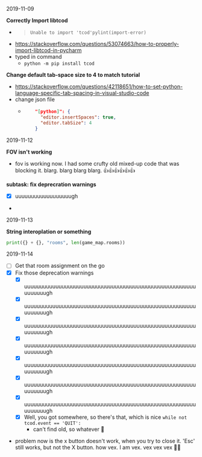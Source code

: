 2019-11-09

**Correctly Import libtcod**
- >`Unable to import 'tcod'pylint(import-error)`
- https://stackoverflow.com/questions/53074663/how-to-properly-import-libtcod-in-pycharm
- typed in command
  - `python -m pip install tcod`

**Change default tab-space size to 4 to match tutorial**
- https://stackoverflow.com/questions/42118651/how-to-set-python-language-specific-tab-spacing-in-visual-studio-code
- change json file
  - ```json
        "[python]": {
          "editor.insertSpaces": true,
          "editor.tabSize": 4
        }
    ```

2019-11-12

**FOV isn't working**
- fov is working now.  I had some crufty old mixed-up code that was blocking it.  blarg.  blarg blarg blarg.  👍👍👍👍👍👍

**subtask: fix deprecration warnings**

- [X] uuuuuuuuuuuuuuuuuugh
-

2019-11-13

**String interoplation or something**

```python
print({} + {}, "rooms", len(game_map.rooms))
```

2019-11-14

- [ ] Get that room assignment on the go
- [X] Fix those deprecation warnings
  - [X] uuuuuuuuuuuuuuuuuuuuuuuuuuuuuuuuuuuuuuuuuuuuuuuuuuuuuuuuuuuuuugh
  - [X] uuuuuuuuuuuuuuuuuuuuuuuuuuuuuuuuuuuuuuuuuuuuuuuuuuuuuuuuuuuuuugh
  - [X] uuuuuuuuuuuuuuuuuuuuuuuuuuuuuuuuuuuuuuuuuuuuuuuuuuuuuuuuuuuuuugh
  - [X] uuuuuuuuuuuuuuuuuuuuuuuuuuuuuuuuuuuuuuuuuuuuuuuuuuuuuuuuuuuuuugh
  - [X] uuuuuuuuuuuuuuuuuuuuuuuuuuuuuuuuuuuuuuuuuuuuuuuuuuuuuuuuuuuuuugh
  - [X] uuuuuuuuuuuuuuuuuuuuuuuuuuuuuuuuuuuuuuuuuuuuuuuuuuuuuuuuuuuuuugh
  - [X] uuuuuuuuuuuuuuuuuuuuuuuuuuuuuuuuuuuuuuuuuuuuuuuuuuuuuuuuuuuuuugh
  - [X] Well, you got somewhere, so there's that, which is nice
    `while not tcod.event == 'QUIT':`
    - can't find old, so whatever 🤷‍
- problem now is the x button doesn't work, when you try to close it.  'Esc' still works, but not the X button.  how vex.  I am vex.  vex vex vex 🐱‍👓
